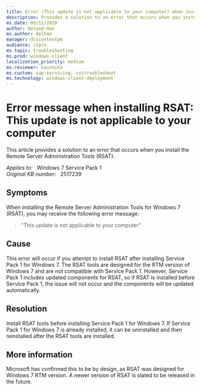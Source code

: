 ```yaml
---
title: Error (This update is not applicable to your computer) when installing RSAT
description: Provides a solution to an error that occurs when you install the Remote Server Administration Tools.
ms.date: 09/11/2020
author: Deland-Han
ms.author: delhan
manager: dcscontentpm
audience: itpro
ms.topic: troubleshooting
ms.prod: windows-client
localization_priority: medium
ms.reviewer: kaushika
ms.custom: sap:servicing, csstroubleshoot
ms.technology: windows-client-deployment
---
```

# Error message when installing RSAT: This update is not applicable to your computer

This article provides a solution to an error that occurs when you install the Remote Server Administration Tools (RSAT).

_Applies to:_ &nbsp; Windows 7 Service Pack 1  
_Original KB number:_ &nbsp; 2517239

## Symptoms

When installing the Remote Server Administration Tools for Windows 7 (RSAT), you may receive the following error message:

> "This update is not applicable to your computer"  

## Cause

This error will occur if you attempt to install RSAT after installing Service Pack 1 for Windows 7. The RSAT tools are designed for the RTM version of Windows 7 and are not compatible with Service Pack 1. However, Service Pack 1 includes updated components for RSAT, so if RSAT is installed before Service Pack 1, the issue will not occur and the components will be updated automatically.

## Resolution

Install RSAT tools before installing Service Pack 1 for Windows 7. If Service Pack 1 for Windows 7 is already installed, it can be uninstalled and then reinstalled after the RSAT tools are installed.

## More information

Microsoft has confirmed this to be by design, as RSAT was designed for Windows 7 RTM version. A newer version of RSAT is slated to be released in the future.
